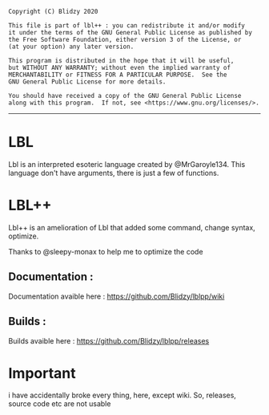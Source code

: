     Copyright (C) Blidzy 2020 
    
    This file is part of lbl++ : you can redistribute it and/or modify
    it under the terms of the GNU General Public License as published by
    the Free Software Foundation, either version 3 of the License, or
    (at your option) any later version.

    This program is distributed in the hope that it will be useful,
    but WITHOUT ANY WARRANTY; without even the implied warranty of
    MERCHANTABILITY or FITNESS FOR A PARTICULAR PURPOSE.  See the
    GNU General Public License for more details.

    You should have received a copy of the GNU General Public License
    along with this program.  If not, see <https://www.gnu.org/licenses/>.

_________________________


# LBL
Lbl is an interpreted esoteric language created by @MrGaroyle134. This language don't have arguments, there is just a few of functions.

# LBL++ 
Lbl++ is an amelioration of Lbl that added some command, change syntax, optimize.

Thanks to @sleepy-monax to help me to optimize the code

## Documentation : 
Documentation avaible here : https://github.com/Blidzy/lblpp/wiki

## Builds :
Builds avaible here : https://github.com/Blidzy/lblpp/releases

# Important
i have accidentally broke every thing, here, except wiki. So, releases, source code etc are not usable 
